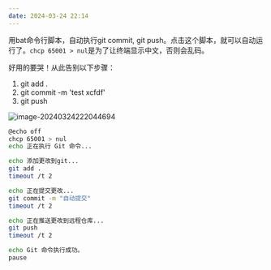 ```yaml
---
date: 2024-03-24 22:14
---
```


用bat命令行脚本，自动执行git commit, git push。点击这个脚本，就可以自动运行了。`chcp 65001 > nul`是为了让终端显示中文，否则会乱码。

好用的要哭！从此告别以下步骤：

1. git add .
2. git commit -m 'test xcfdf'
3. git push

<!-- truncate -->

![image-20240324222044694](https://docu-1319658309.cos.ap-guangzhou.myqcloud.com/image-20240324222044694.png)

```bash
@echo off
chcp 65001 > nul
echo 正在执行 Git 命令...

echo 添加更改到git...
git add .
timeout /t 2

echo 正在提交更改...
git commit -m "自动提交"
timeout /t 2

echo 正在推送更改到远程仓库...
git push
timeout /t 2

echo Git 命令执行成功。
pause
```



